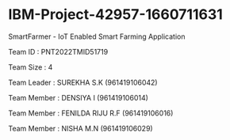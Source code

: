 # IBM-Project-42957-1660711631

SmartFarmer - IoT Enabled Smart Farming Application

Team ID : PNT2022TMID51719

Team Size : 4

Team Leader : SUREKHA S.K      (961419106042)

Team Member : DENSIYA I        (961419106014)

Team Member : FENILDA RIJU R.F (961419106016)

Team Member : NISHA M.N        (961419106029)
